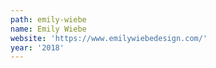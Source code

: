 ```yaml
---
path: emily-wiebe
name: Emily Wiebe
website: 'https://www.emilywiebedesign.com/'
year: '2018'
---
```



